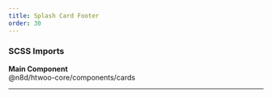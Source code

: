 ```yaml
---
title: Splash Card Footer
order: 30
---
```


### SCSS Imports

**Main Component**\
@n8d/htwoo-core/components/cards

***